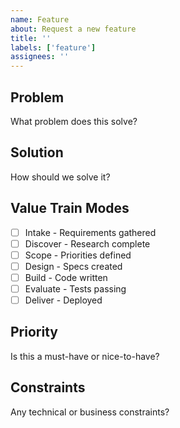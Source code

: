 ```yaml
---
name: Feature
about: Request a new feature
title: ''
labels: ['feature']
assignees: ''
---
```


## Problem
What problem does this solve?

## Solution
How should we solve it?

## Value Train Modes
- [ ] Intake - Requirements gathered
- [ ] Discover - Research complete
- [ ] Scope - Priorities defined
- [ ] Design - Specs created
- [ ] Build - Code written
- [ ] Evaluate - Tests passing
- [ ] Deliver - Deployed

## Priority
Is this a must-have or nice-to-have?

## Constraints
Any technical or business constraints?